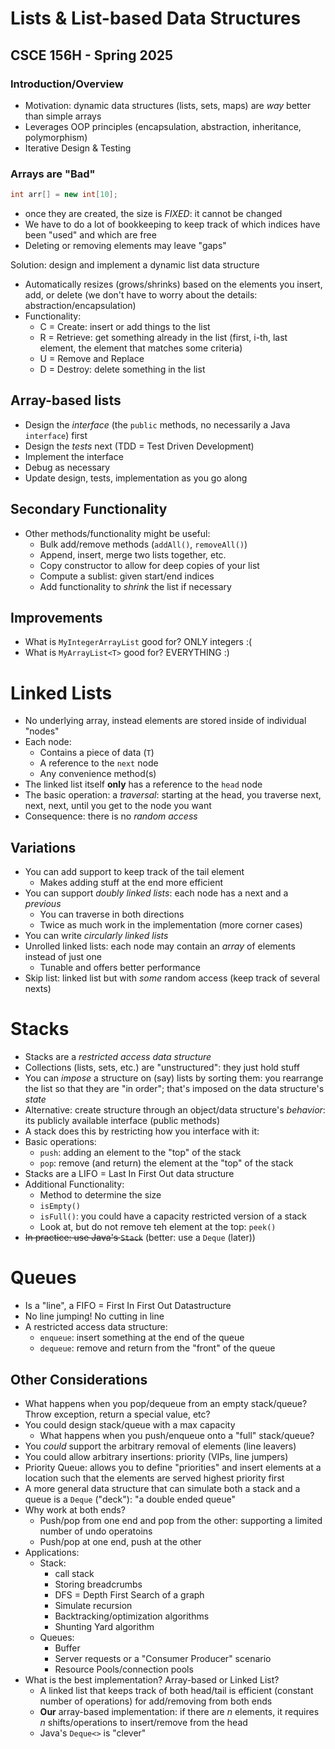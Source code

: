 # Lists & List-based Data Structures
## CSCE 156H - Spring 2025

### Introduction/Overview

* Motivation: dynamic data structures (lists, sets, maps) are *way* better than simple arrays
* Leverages OOP principles (encapsulation, abstraction, inheritance, polymorphism)
* Iterative Design & Testing

### Arrays are "Bad"

```java
int arr[] = new int[10];
```

* once they are created, the size is *FIXED*: it cannot be changed
* We have to do a lot of bookkeeping to keep track of which indices have been "used" and which are free
* Deleting or removing elements may leave "gaps"

Solution: design and implement a dynamic list data structure

* Automatically resizes (grows/shrinks) based on the elements you insert, add, or delete (we don't have to worry about the details: abstraction/encapsulation)
* Functionality:
  * C = Create: insert or add things to the list
  * R = Retrieve: get something already in the list (first, i-th, last element, the element that matches some criteria)
  * U = Remove and Replace
  * D = Destroy: delete something in the list

## Array-based lists

* Design the *interface* (the `public` methods, no necessarily a Java `interface`) first
* Design the *tests* next (TDD = Test Driven Development)
* Implement the interface
* Debug as necessary
* Update design, tests, implementation as you go along

## Secondary Functionality

* Other methods/functionality might be useful:
  * Bulk add/remove methods (`addAll()`, `removeAll()`)
  * Append, insert, merge two lists together, etc.
  * Copy constructor to allow for deep copies of your list
  * Compute a sublist: given start/end indices
  * Add functionality to *shrink* the list if necessary

## Improvements

* What is `MyIntegerArrayList` good for? ONLY integers :(
* What is `MyArrayList<T>` good for? EVERYTHING :)

# Linked Lists

* No underlying array, instead elements are stored inside of individual "nodes"
* Each node:
  * Contains a piece of data (`T`)
  * A reference to the `next` node
  * Any convenience method(s)
* The linked list itself **only** has a reference to the `head` node
* The basic operation: a *traversal*: starting at the head, you traverse next, next, next, until you get to the node you want
* Consequence: there is no *random access*

## Variations

* You can add support to keep track of the tail element
  * Makes adding stuff at the end more efficient
* You can support *doubly linked lists*: each node has a next and a *previous*
  * You can traverse in both directions
  * Twice as much work in the implementation (more corner cases)
* You can write *circularly linked lists*
* Unrolled linked lists: each node may contain an *array* of elements instead of just one
  * Tunable and offers better performance
* Skip list: linked list but with *some* random access (keep track of several nexts)

# Stacks

* Stacks are a *restricted access data structure*
* Collections (lists, sets, etc.) are "unstructured": they just hold stuff
* You can *impose* a structure on (say) lists by sorting them: you rearrange the list so that they are "in order"; that's imposed on the data structure's *state*
* Alternative: create structure through an object/data structure's *behavior*: its publicly available interface (public methods)
* A stack does this by restricting how you interface with it:
* Basic operations:
  * `push`: adding an element to the "top" of the stack
  * `pop`: remove (and return) the element at the "top" of the stack
* Stacks are a LIFO = Last In First Out data structure
* Additional Functionality:
  * Method to determine the size
  * `isEmpty()`
  * `isFull()`: you could have a capacity restricted version of a stack
  * Look at, but do not remove teh element at the top: `peek()`
* ~~In practice: use Java's `Stack`~~ (better: use a `Deque` (later))

# Queues

* Is a "line", a FIFO = First In First Out Datastructure
* No line jumping! No cutting in line
* A restricted access data structure:
  * `enqueue`: insert something at the end of the queue
  * `dequeue`: remove and return from the "front" of the queue


## Other Considerations

* What happens when you pop/dequeue from an empty stack/queue?  Throw exception, return a special value, etc?
* You could design stack/queue with a max capacity
  * What happens when you push/enqueue onto a "full" stack/queue?
* You *could* support the arbitrary removal of elements (line leavers)
* You could allow arbitrary insertions: priority (VIPs, line jumpers)
* Priority Queue: allows you to define "priorities" and insert elements at a location such that the elements are served highest priority first
* A more general data structure that can simulate both a stack and a queue is a `Deque` ("deck"): "a double ended queue"
* Why work at both ends?
  * Push/pop from one end and pop from the other: supporting a limited number of undo operatoins
  * Push/pop at one end, push at the other
* Applications:
  * Stack:
    * call stack
    * Storing breadcrumbs
    * DFS = Depth First Search of a graph
    * Simulate recursion
    * Backtracking/optimization algorithms
    * Shunting Yard algorithm
  * Queues:
    * Buffer
    * Server requests or a "Consumer Producer" scenario
    * Resource Pools/connection pools
* What is the best implementation?  Array-based or Linked List?
  * A linked list that keeps track of both head/tail is efficient (constant number of operations) for add/removing from both ends
  * **Our** array-based implementation: if there are $n$ elements, it requires $n$ shifts/operations to insert/remove from the head
  * Java's `Deque<>` is "clever"

```text












```
